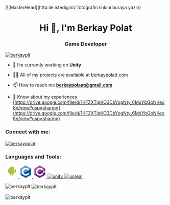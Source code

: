 [![MasterHead](http:ile istediginiz fotoğrafın linkini buraya yazın)

<h1 align="center">Hi 👋, I'm Berkay Polat</h1>
<h3 align="center">Game Developer</h3>

<p align="left"> <a href="https://github.com/ryo-ma/github-profile-trophy"><img src="https://github-profile-trophy.vercel.app/?username=berkayplt" alt="berkayplt" /></a> </p>

- 🔭 I’m currently working on **Unity**

- 👨‍💻 All of my projects are available at [berkaypolatt.com](berkaypolatt.com)

- 📫 How to reach me **berkaypolaat@gmail.com**

- 📄 Know about my experiences [https://drive.google.com/file/d/1KFZXTipKO3DbYogNty_6MxYbGoNKeo8n/view?usp=sharing](https://drive.google.com/file/d/1KFZXTipKO3DbYogNty_6MxYbGoNKeo8n/view?usp=sharing)

<h3 align="left">Connect with me:</h3>
<p align="left">
<a href="https://linkedin.com/in/berkaypolat" target="blank"><img align="center" src="https://raw.githubusercontent.com/rahuldkjain/github-profile-readme-generator/master/src/images/icons/Social/linked-in-alt.svg" alt="berkaypolat" height="30" width="40" /></a>
</p>

<h3 align="left">Languages and Tools:</h3>
<p align="left"> <a href="https://developer.android.com" target="_blank" rel="noreferrer"> <img src="https://raw.githubusercontent.com/devicons/devicon/master/icons/android/android-original-wordmark.svg" alt="android" width="40" height="40"/> </a> <a href="https://www.cprogramming.com/" target="_blank" rel="noreferrer"> <img src="https://raw.githubusercontent.com/devicons/devicon/master/icons/c/c-original.svg" alt="c" width="40" height="40"/> </a> <a href="https://www.w3schools.com/cs/" target="_blank" rel="noreferrer"> <img src="https://raw.githubusercontent.com/devicons/devicon/master/icons/csharp/csharp-original.svg" alt="csharp" width="40" height="40"/> </a> <a href="https://unity.com/" target="_blank" rel="noreferrer"> <img src="https://www.vectorlogo.zone/logos/unity3d/unity3d-icon.svg" alt="unity" width="40" height="40"/> </a> <a href="https://unrealengine.com/" target="_blank" rel="noreferrer"> <img src="https://raw.githubusercontent.com/kenangundogan/fontisto/036b7eca71aab1bef8e6a0518f7329f13ed62f6b/icons/svg/brand/unreal-engine.svg" alt="unreal" width="40" height="40"/> </a> </p>

<p><img align="left" src="https://github-readme-stats.vercel.app/api/top-langs?username=berkayplt&show_icons=true&locale=en&layout=compact" alt="berkayplt" /></p>

<p>&nbsp;<img align="center" src="https://github-readme-stats.vercel.app/api?username=berkayplt&show_icons=true&locale=en" alt="berkayplt" /></p>

<p><img align="center" src="https://github-readme-streak-stats.herokuapp.com/?user=berkayplt&" alt="berkayplt" /></p>
